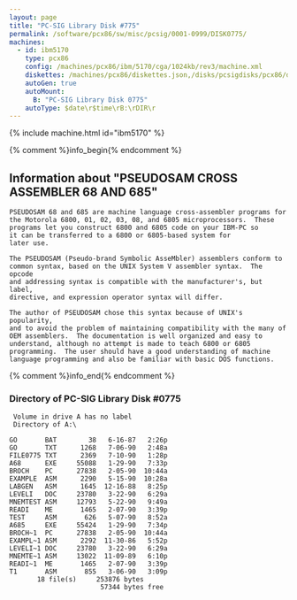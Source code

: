 ```yaml
---
layout: page
title: "PC-SIG Library Disk #775"
permalink: /software/pcx86/sw/misc/pcsig/0001-0999/DISK0775/
machines:
  - id: ibm5170
    type: pcx86
    config: /machines/pcx86/ibm/5170/cga/1024kb/rev3/machine.xml
    diskettes: /machines/pcx86/diskettes.json,/disks/pcsigdisks/pcx86/diskettes.json
    autoGen: true
    autoMount:
      B: "PC-SIG Library Disk 0775"
    autoType: $date\r$time\rB:\rDIR\r
---
```


{% include machine.html id="ibm5170" %}

{% comment %}info_begin{% endcomment %}

## Information about "PSEUDOSAM CROSS ASSEMBLER 68 AND 685"

    PSEUDOSAM 68 and 685 are machine language cross-assembler programs for
    the Motorola 6800, 01, 02, 03, 08, and 6805 microprocessors.  These
    programs let you construct 6800 and 6805 code on your IBM-PC so
    it can be transferred to a 6800 or 6805-based system for
    later use.
    
    The PSEUDOSAM (Pseudo-brand Symbolic AsseMbler) assemblers conform to
    common syntax, based on the UNIX System V assembler syntax.  The opcode
    and addressing syntax is compatible with the manufacturer's, but label,
    directive, and expression operator syntax will differ.
    
    The author of PSEUDOSAM chose this syntax because of UNIX's popularity,
    and to avoid the problem of maintaining compatibility with the many of
    OEM assemblers.  The documentation is well organized and easy to
    understand, although no attempt is made to teach 6800 or 6805
    programming.  The user should have a good understanding of machine
    language programming and also be familiar with basic DOS functions.
{% comment %}info_end{% endcomment %}


### Directory of PC-SIG Library Disk #0775

     Volume in drive A has no label
     Directory of A:\

    GO       BAT        38   6-16-87   2:26p
    GO       TXT      1268   7-06-90   2:48a
    FILE0775 TXT      2369   7-10-90   1:28p
    A68      EXE     55088   1-29-90   7:33p
    BROCH    PC      27838   2-05-90  10:44a
    EXAMPLE  ASM      2290   5-15-90  10:28a
    LABGEN   ASM      1645  12-16-88   8:25p
    LEVELI   DOC     23780   3-22-90   6:29a
    MNEMTEST ASM     12793   5-22-90   9:49a
    READI    ME       1465   2-07-90   3:39p
    TEST     ASM       626   5-07-90   8:52a
    A685     EXE     55424   1-29-90   7:34p
    BROCH~1  PC      27838   2-05-90  10:44a
    EXAMPL~1 ASM      2292  11-30-86   5:52p
    LEVELI~1 DOC     23780   3-22-90   6:29a
    MNEMTE~1 ASM     13022  11-09-89   6:10p
    READI~1  ME       1465   2-07-90   3:39p
    T1       ASM       855   3-06-90   3:09p
           18 file(s)     253876 bytes
                           57344 bytes free
